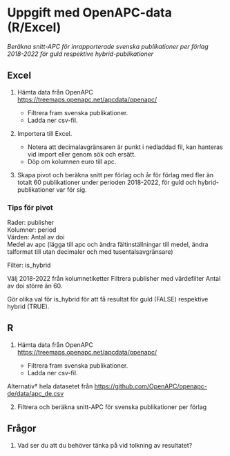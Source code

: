 # Uppgift med OpenAPC-data (R/Excel)
*Beräkna snitt-APC för inrapporterade svenska publikationer per förlag 2018-2022 för guld respektive hybrid-publikationer*

## Excel
1. Hämta data från OpenAPC  
https://treemaps.openapc.net/apcdata/openapc/

    +  Filtrera fram svenska publikationer.
    +  Ladda ner csv-fil.

2. Importera till Excel.
    + Notera att decimalavgränsaren är punkt i nedladdad fil, kan hanteras vid import eller genom sök och ersätt.
    + Döp om kolumnen euro till apc.

3. Skapa pivot och beräkna snitt per förlag och år för förlag med fler än totalt 60 publikationer under perioden 2018-2022, för guld och hybrid-publikationer var för sig.

### Tips för pivot
Rader: publisher  
Kolumner: period  
Värden: Antal av doi   
        Medel av apc (lägga till apc och ändra fältinställningar till medel, ändra talformat till utan decimaler och med tusentalsavgränsare)  

Filter: is_hybrid  

Välj 2018-2022 från kolumnetiketter
Filtrera publisher med värdefilter Antal av doi större än 60. 

Gör olika val för is_hybrid för att få resultat för guld (FALSE) respektive hybrid (TRUE).

## R
1. Hämta data från OpenAPC  
https://treemaps.openapc.net/apcdata/openapc/

    +  Filtrera fram svenska publikationer.
    +  Ladda ner csv-fil.

Alternativ† hela datasetet från https://github.com/OpenAPC/openapc-de/data/apc_de.csv

2. Filtrera och beräkna snitt-APC för svenska publikationer per förlag

## Frågor
1. Vad ser du att du behöver tänka på vid tolkning av resultatet?
